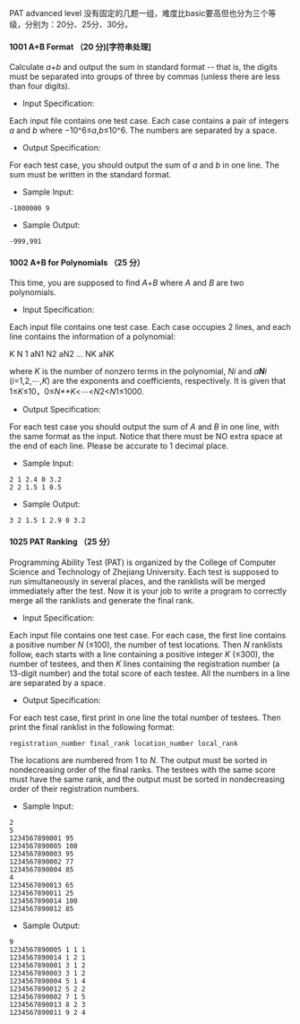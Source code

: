PAT advanced level 没有固定的几题一组，难度比basic要高但也分为三个等级，分别为：20分、25分、30分。



#### 1001 A+B Format （20 分)[字符串处理]

Calculate *a*+*b* and output the sum in standard format -- that is, the digits must be separated into groups of three by commas (unless there are less than four digits).

- Input Specification:

Each input file contains one test case. Each case contains a pair of integers *a* and *b* where −10^6≤*a*,*b*≤10^6. The numbers are separated by a space.

- Output Specification:

For each test case, you should output the sum of *a* and *b* in one line. The sum must be written in the standard format.

- Sample Input:

```in
-1000000 9
```

- Sample Output:

```out
-999,991
```



#### 1002 A+B for Polynomials （25 分）

This time, you are supposed to find *A*+*B* where *A* and *B* are two polynomials.

- Input Specification:

Each input file contains one test case. Each case occupies 2 lines, and each line contains the information of a polynomial:

 K N 1 aN1 N2 aN2 ... NK aNK

where *K* is the number of nonzero terms in the polynomial, *Ni* and *a**N**i* (*i*=1,2,⋯,*K*) are the exponents and coefficients, respectively. It is given that 1≤*K*≤10，0≤*N**K*<⋯<*N*2<*N*1≤1000.

- Output Specification:

For each test case you should output the sum of *A* and *B* in one line, with the same format as the input. Notice that there must be NO extra space at the end of each line. Please be accurate to 1 decimal place.

- Sample Input:

```in
2 1 2.4 0 3.2
2 2 1.5 1 0.5
```

- Sample Output:

```out
3 2 1.5 1 2.9 0 3.2
```





#### 1025 PAT Ranking （25 分）

Programming Ability Test (PAT) is organized by the College of Computer Science and Technology of Zhejiang University. Each test is supposed to run simultaneously in several places, and the ranklists will be merged immediately after the test. Now it is your job to write a program to correctly merge all the ranklists and generate the final rank.

- Input Specification:

Each input file contains one test case. For each case, the first line contains a positive number *N* (≤100), the number of test locations. Then *N* ranklists follow, each starts with a line containing a positive integer *K* (≤300), the number of testees, and then *K* lines containing the registration number (a 13-digit number) and the total score of each testee. All the numbers in a line are separated by a space.

- Output Specification:

For each test case, first print in one line the total number of testees. Then print the final ranklist in the following format:

```
registration_number final_rank location_number local_rank
```

The locations are numbered from 1 to *N*. The output must be sorted in nondecreasing order of the final ranks. The testees with the same score must have the same rank, and the output must be sorted in nondecreasing order of their registration numbers.

- Sample Input:

```in
2
5
1234567890001 95
1234567890005 100
1234567890003 95
1234567890002 77
1234567890004 85
4
1234567890013 65
1234567890011 25
1234567890014 100
1234567890012 85
```

- Sample Output:

```out
9
1234567890005 1 1 1
1234567890014 1 2 1
1234567890001 3 1 2
1234567890003 3 1 2
1234567890004 5 1 4
1234567890012 5 2 2
1234567890002 7 1 5
1234567890013 8 2 3
1234567890011 9 2 4
```